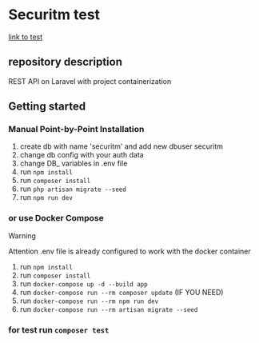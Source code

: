 # Securitm test 
[link to test](https://gist.github.com/f1uder/91f428ceedcc7ea8ef66a71b2128b9f7)
## repository description
REST API on Laravel with project containerization
## Getting started
### Manual Point-by-Point Installation
1) create db with name 'securitm' and add new dbuser securitm
2) change db config with your auth data
3) change DB_ variables in .env file
4) run ```npm install```
5) run ```composer install```
6) run ```php artisan migrate --seed```
7) run ```npm run dev```

### or use Docker Compose
> [!WARNING]
> Attention .env file is already configured to work with the docker container
1) run ```npm install```
2) run ```composer install```
3) run ```docker-compose up -d --build app```
4) run ```docker-compose run --rm composer update``` (IF YOU NEED)
5) run ```docker-compose run --rm npm run dev```
6) run ```docker-compose run --rm artisan migrate --seed```

### for test run ```composer test```
   
